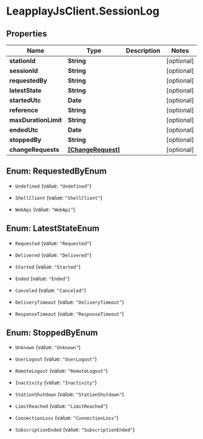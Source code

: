# LeapplayJsClient.SessionLog

## Properties
Name | Type | Description | Notes
------------ | ------------- | ------------- | -------------
**stationId** | **String** |  | [optional] 
**sessionId** | **String** |  | [optional] 
**requestedBy** | **String** |  | [optional] 
**latestState** | **String** |  | [optional] 
**startedUtc** | **Date** |  | [optional] 
**reference** | **String** |  | [optional] 
**maxDurationLimit** | **String** |  | [optional] 
**endedUtc** | **Date** |  | [optional] 
**stoppedBy** | **String** |  | [optional] 
**changeRequests** | [**[ChangeRequest]**](ChangeRequest.md) |  | [optional] 


<a name="RequestedByEnum"></a>
## Enum: RequestedByEnum


* `Undefined` (value: `"Undefined"`)

* `ShellClient` (value: `"ShellClient"`)

* `WebApi` (value: `"WebApi"`)




<a name="LatestStateEnum"></a>
## Enum: LatestStateEnum


* `Requested` (value: `"Requested"`)

* `Delivered` (value: `"Delivered"`)

* `Started` (value: `"Started"`)

* `Ended` (value: `"Ended"`)

* `Canceled` (value: `"Canceled"`)

* `DeliveryTimeout` (value: `"DeliveryTimeout"`)

* `ResponseTimeout` (value: `"ResponseTimeout"`)




<a name="StoppedByEnum"></a>
## Enum: StoppedByEnum


* `Unknown` (value: `"Unknown"`)

* `UserLogout` (value: `"UserLogout"`)

* `RemoteLogout` (value: `"RemoteLogout"`)

* `Inactivity` (value: `"Inactivity"`)

* `StationShutdown` (value: `"StationShutdown"`)

* `LimitReached` (value: `"LimitReached"`)

* `ConnectionLoss` (value: `"ConnectionLoss"`)

* `SubscriptionEnded` (value: `"SubscriptionEnded"`)




